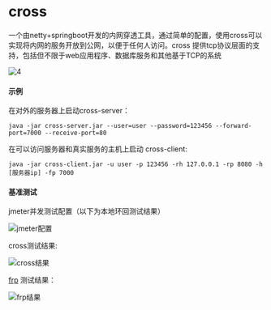 # cross

一个由netty+springboot开发的内网穿透工具，通过简单的配置，使用cross可以实现将内网的服务开放到公网，以便于任何人访问。cross 提供tcp协议层面的支持，包括但不限于web应用程序、数据库服务和其他基于TCP的系统

![4](https://github.com/user-attachments/assets/d1604180-107e-401a-9e7e-3e2c5a1b2f41)

#### 示例

在对外的服务器上启动cross-server：

```
java -jar cross-server.jar --user=user --password=123456 --forward-port=7000 --receive-port=80
```

在可以访问服务器和真实服务的主机上启动 cross-client:

```
java -jar cross-client.jar -u user -p 123456 -rh 127.0.0.1 -rp 8080 -h [服务器ip] -fp 7000
```

#### 基准测试

jmeter并发测试配置（以下为本地环回测试结果）

![jmeter配置](https://github.com/user-attachments/assets/9f4ae946-3908-4523-ae3c-7ab5d52a20be)


cross测试结果:

![cross结果](https://github.com/user-attachments/assets/9cd36471-0bb6-41e4-90ec-6d32d1dc2c8a)



[frp](https://github.com/fatedier/frp) 测试结果：

![frp结果](https://github.com/user-attachments/assets/13001a08-abe3-4eb5-bc26-1545a6dcb4f3)
